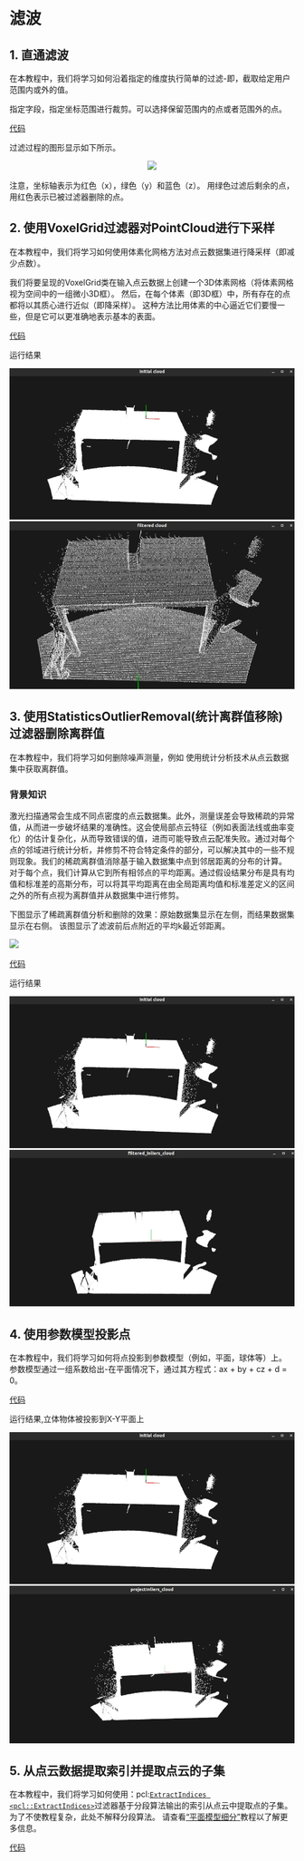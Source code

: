 # 滤波

## 1. 直通滤波

在本教程中，我们将学习如何沿着指定的维度执行简单的过滤-即，截取给定用户范围内或外的值。

指定字段，指定坐标范围进行裁剪。可以选择保留范围内的点或者范围外的点。

[代码](./passThroughFilter.cc)

过滤过程的图形显示如下所示。

<div align="center">

<img src=https://pcl.readthedocs.io/projects/tutorials/en/latest/_images/passthrough_2.png>
</div>

注意，坐标轴表示为红色（x），绿色（y）和蓝色（z）。 用绿色过滤后剩余的点，用红色表示已被过滤器删除的点。

## 2. 使用VoxelGrid过滤器对PointCloud进行下采样

在本教程中，我们将学习如何使用体素化网格方法对点云数据集进行降采样（即减少点数）。

我们将要呈现的VoxelGrid类在输入点云数据上创建一个3D体素网格（将体素网格视为空间中的一组微小3D框）。 然后，在每个体素（即3D框）中，所有存在的点都将以其质心进行近似（即降采样）。 这种方法比用体素的中心逼近它们要慢一些，但是它可以更准确地表示基本的表面。

[代码](./voxel_grid.cc)

运行结果

<div align="center">
<img src="../../imgs/table_scene_lms400.png">
<img src="../../imgs/table_scene_lms400_downsampled.png">
</div>



## 3. 使用StatisticsOutlierRemoval(统计离群值移除)过滤器删除离群值

在本教程中，我们将学习如何删除噪声测量，例如 使用统计分析技术从点云数据集中获取离群值。

### 背景知识

激光扫描通常会生成不同点密度的点云数据集。此外，测量误差会导致稀疏的异常值，从而进一步破坏结果的准确性。这会使局部点云特征（例如表面法线或曲率变化）的估计复杂化，从而导致错误的值，进而可能导致点云配准失败。通过对每个点的邻域进行统计分析，并修剪不符合特定条件的部分，可以解决其中的一些不规则现象。我们的稀疏离群值消除基于输入数据集中点到邻居距离的分布的计算。 对于每个点，我们计算从它到所有相邻点的平均距离。通过假设结果分布是具有均值和标准差的高斯分布，可以将其平均距离在由全局距离均值和标准差定义的区间之外的所有点视为离群值并从数据集中进行修剪。

下图显示了稀疏离群值分析和删除的效果：原始数据集显示在左侧，而结果数据集显示在右侧。 该图显示了滤波前后点附近的平均k最近邻距离。

<img src=https://pcl.readthedocs.io/projects/tutorials/en/latest/_images/statistical_removal_2.jpg>

[代码](./statistical_removal.cc)


运行结果

<div align="center">
<img src="../../imgs/table_scene_lms400.png">
<img src="../../imgs/filtered_inliers_cloud.png">
</div>

## 4. 使用参数模型投影点

在本教程中，我们将学习如何将点投影到参数模型（例如，平面，球体等）上。 参数模型通过一组系数给出-在平面情况下，通过其方程式：ax + by + cz + d = 0。

[代码](./project_inliers.cc)

运行结果,立体物体被投影到X-Y平面上

<div align="center">
<img src="../../imgs/table_scene_lms400.png">
<img src="../../imgs/projectInliers_cloud.png">
</div>

## 5. 从点云数据提取索引并提取点云的子集

在本教程中，我们将学习如何使用：pcl:[`ExtractIndices <pcl::ExtractIndices>`](https://pcl.readthedocs.io/projects/tutorials/en/latest/extract_indices.html#id1)过滤器基于分段算法输出的索引从点云中提取点的子集。 为了不使教程复杂，此处不解释分段算法。 请查看[“平面模型细分”](https://pcl.readthedocs.io/projects/tutorials/en/latest/planar_segmentation.html#planar-segmentation)教程以了解更多信息。

[代码](./extract_indices.cc)